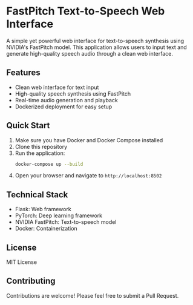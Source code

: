 # FastPitch Text-to-Speech Web Interface

A simple yet powerful web interface for text-to-speech synthesis using NVIDIA's FastPitch model. This application allows users to input text and generate high-quality speech audio through a clean web interface.

## Features

- Clean web interface for text input
- High-quality speech synthesis using FastPitch
- Real-time audio generation and playback
- Dockerized deployment for easy setup

## Quick Start

1. Make sure you have Docker and Docker Compose installed
2. Clone this repository
3. Run the application:
   ```bash
   docker-compose up --build
   ```
4. Open your browser and navigate to `http://localhost:8502`

## Technical Stack

- Flask: Web framework
- PyTorch: Deep learning framework
- NVIDIA FastPitch: Text-to-speech model
- Docker: Containerization

## License

MIT License

## Contributing

Contributions are welcome! Please feel free to submit a Pull Request.
